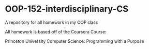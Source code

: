 # OOP-152-interdisciplinary-CS
A repository for all homework in my OOP class

All homework is based off of the Coursera Course: 

Princeton University
Computer Science: Programming with a Purpose

